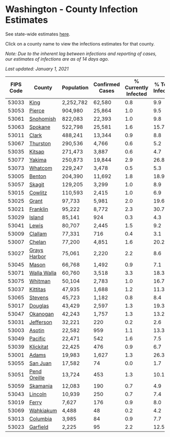 # Washington - County Infection Estimates

See state-wide estimates [here](/infections/us-wa).

Click on a county name to view the infections estimates for that county.

*Note: Due to the inherent lag between infections and reporting of cases, our estimates of infections are as of 14 days ago.*

*Last updated: January 1, 2021*

|   FIPS Code |                       County |   Population |   Confirmed Cases |   % Currently Infected |   % Total Infected |
|-------------|------------------------------|--------------|-------------------|------------------------|--------------------|
|       53033 |                 [King](king) |    2,252,782 |            62,580 |                    0.8 |                9.9 |
|       53053 |             [Pierce](pierce) |      904,980 |            25,864 |                    1.0 |                9.5 |
|       53061 |       [Snohomish](snohomish) |      822,083 |            22,393 |                    1.0 |                9.8 |
|       53063 |           [Spokane](spokane) |      522,798 |            25,581 |                    1.6 |               15.7 |
|       53011 |               [Clark](clark) |      488,241 |            13,344 |                    0.9 |                8.8 |
|       53067 |         [Thurston](thurston) |      290,536 |             4,766 |                    0.6 |                5.2 |
|       53035 |             [Kitsap](kitsap) |      271,473 |             3,887 |                    0.6 |                4.7 |
|       53077 |             [Yakima](yakima) |      250,873 |            19,844 |                    2.9 |               26.8 |
|       53073 |           [Whatcom](whatcom) |      229,247 |             3,478 |                    0.5 |                5.3 |
|       53005 |             [Benton](benton) |      204,390 |            11,692 |                    1.8 |               18.9 |
|       53057 |             [Skagit](skagit) |      129,205 |             3,299 |                    1.0 |                8.9 |
|       53015 |           [Cowlitz](cowlitz) |      110,593 |             2,415 |                    1.0 |                6.9 |
|       53025 |               [Grant](grant) |       97,733 |             5,981 |                    2.0 |               19.6 |
|       53021 |         [Franklin](franklin) |       95,222 |             8,772 |                    2.3 |               30.7 |
|       53029 |             [Island](island) |       85,141 |               924 |                    0.3 |                4.3 |
|       53041 |               [Lewis](lewis) |       80,707 |             2,445 |                    1.5 |                9.2 |
|       53009 |           [Clallam](clallam) |       77,331 |               716 |                    0.4 |                3.1 |
|       53007 |             [Chelan](chelan) |       77,200 |             4,851 |                    1.6 |               20.2 |
|       53027 | [Grays Harbor](grays-harbor) |       75,061 |             2,220 |                    2.2 |                8.6 |
|       53045 |               [Mason](mason) |       66,768 |             1,492 |                    0.9 |                7.1 |
|       53071 |   [Walla Walla](walla-walla) |       60,760 |             3,518 |                    3.3 |               18.3 |
|       53075 |           [Whitman](whitman) |       50,104 |             2,783 |                    1.0 |               16.7 |
|       53037 |         [Kittitas](kittitas) |       47,935 |             1,688 |                    1.2 |               11.3 |
|       53065 |           [Stevens](stevens) |       45,723 |             1,182 |                    0.8 |                8.4 |
|       53017 |           [Douglas](douglas) |       43,429 |             2,597 |                    1.3 |               19.3 |
|       53047 |         [Okanogan](okanogan) |       42,243 |             1,757 |                    1.3 |               13.2 |
|       53031 |       [Jefferson](jefferson) |       32,221 |               220 |                    0.2 |                2.6 |
|       53003 |             [Asotin](asotin) |       22,582 |               959 |                    1.1 |               13.3 |
|       53049 |           [Pacific](pacific) |       22,471 |               542 |                    1.6 |                7.5 |
|       53039 |       [Klickitat](klickitat) |       22,425 |               476 |                    0.9 |                6.7 |
|       53001 |               [Adams](adams) |       19,983 |             1,627 |                    1.3 |               26.3 |
|       53055 |         [San Juan](san-juan) |       17,582 |                74 |                    0.0 |                1.7 |
|       53051 | [Pend Oreille](pend-oreille) |       13,724 |               453 |                    1.3 |               10.1 |
|       53059 |         [Skamania](skamania) |       12,083 |               190 |                    0.7 |                4.9 |
|       53043 |           [Lincoln](lincoln) |       10,939 |               250 |                    0.7 |                7.4 |
|       53019 |               [Ferry](ferry) |        7,627 |               176 |                    0.9 |                8.0 |
|       53069 |       [Wahkiakum](wahkiakum) |        4,488 |                48 |                    0.2 |                4.2 |
|       53013 |         [Columbia](columbia) |        3,985 |                84 |                    0.9 |                7.7 |
|       53023 |         [Garfield](garfield) |        2,225 |                95 |                    2.2 |               12.5 |